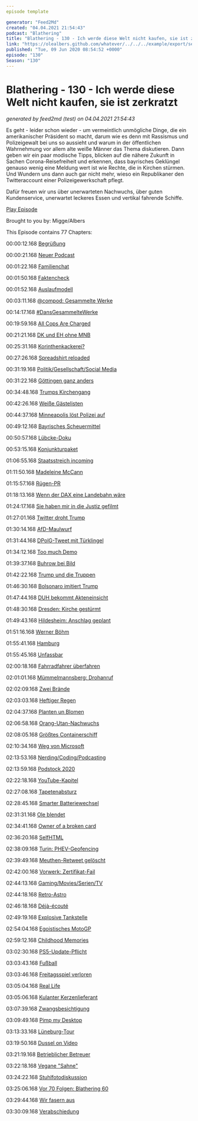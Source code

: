 ```yaml
---
episode template

generator: "Feed2Md"
created: "04.04.2021 21:54:43"
podcast: "Blathering"
title: "Blathering - 130 - Ich werde diese Welt nicht kaufen, sie ist zerkratzt"
link: "https://olealbers.github.com/whatever/../../../example/export/seasons/5/2020/6/Blathering - 130 - Ich werde diese Welt nicht kaufen, sie ist zerkratzt.md"
published: "Tue, 09 Jun 2020 08:54:52 +0000"
episode: "130"
Season: "130"
---
```


# Blathering - 130 - Ich werde diese Welt nicht kaufen, sie ist zerkratzt
_generated by feed2md (test) on 04.04.2021 21:54:43_

Es geht - leider schon wieder - um vermeintlich unmögliche Dinge, die ein amerikanischer Präsident so macht, darum wie es denn mit Rassismus und Polizeigewalt bei uns so aussieht und warum in der öffentlichen Wahrnehmung vor allem alte weiße Männer das Thema diskutieren. Dann geben wir ein paar modische Tipps, blicken auf die nähere Zukunft in Sachen Corona-Reisefreiheit und erkennen, dass bayrisches Geklüngel genauso wenig eine Meldung wert ist wie Rechte, die in Kirchen stürmen. Und Wundern uns dann auch gar nicht mehr, wieso ein Republikaner den Twitteraccount einer Polizeigewerkschaft pflegt.

Dafür freuen wir uns über unerwarteten Nachwuchs, über guten Kundenservice, unerwartet leckeres Essen und vertikal fahrende Schiffe.

[Play Episode](https://www.blathering.de/podlove/file/1258/s/feed/c/mp3/blathering_130.mp3)

Brought to you by: Migge/Albers

This Episode contains 77 Chapters:


00:00:12.168 [Begrüßung]()

00:00:21.168 [Neuer Podcast](https://twitter.com/ploetzlichpirat)

00:01:22.168 [Familienchat](https://en.wikipedia.org/wiki/Gain_(electronics))

00:01:50.168 [Faktencheck]()

00:01:52.168 [Auslaufmodell](https://www.techbook.de/easylife/life-hacks/darum-laufen-batterien-manchmal-aus)

00:03:11.168 [@compod: Gesammelte Werke](https://twitter.com/search?q=(from%3Acompod)%20(%40blathering_pod)%20until%3A2020-06-09%20since%3A2020-06-02&src=typed_query&f=live)

00:14:17.168 [#DansGesammelteWerke](https://twitter.com/search?q=(from%3Aevildanwallace)%20(%40blathering_pod)%20until%3A2020-06-09%20since%3A2020-06-02&src=typed_query&f=live)

00:19:59.168 [All Cops Are Charged](https://minnesota.cbslocal.com/2020/06/03/george-floyd-death-derek-chauvins-murder-charge-upgraded-to-2nd-degree-unintentional-murder-3-other-officers-charged/)

00:21:21.168 [DK und EH ohne MNB](https://twitter.com/tmigge/status/1268264216542302209)

00:25:31.168 [Korinthenkackerei?](https://www.berliner-zeitung.de/kultur-vergnuegen/rezo-zerstoerung-der-presse-ein-faktencheck-li.85853?lid=true)

00:27:26.168 [Spreadshirt reloaded](https://twitter.com/tmigge/status/1269551079865364482)

00:31:19.168 [Politik/Gesellschaft/Social Media]()

00:31:22.168 [Göttingen ganz anders](https://taz.de/Corona-Hotspot-Goettingen/!5690836/)

00:34:48.168 [Trumps Kirchengang](https://threadreaderapp.com/thread/1267765381546029066.html)

00:42:26.168 [Weiße Gästelisten](https://twitter.com/jsprondel/status/1267840994533310465)

00:44:37.168 [Minneapolis löst Polizei auf](https://www.youtube.com/watch?v=Wf4cea5oObY)

00:49:12.168 [Bayrisches Scheuermittel](https://www.rnd.de/politik/andreas-scheuer-munchner-wahlgeschenk-ohne-absprache-D74M6AZKQNAV5GV4LWGXX6AJ3Y.html)

00:50:57.168 [Lübcke-Doku](https://www.daserste.de/information/reportage-dokumentation/dokus/sendung/toedlicher-hass-der-mordfall-walter-luebcke-112.html)

00:53:15.168 [Konjunkturpaket](https://www.zeit.de/gesellschaft/zeitgeschehen/2020-06/koaltionsausschuss-einigt-sich-ueber-konjunkturpaket)

01:06:55.168 [Staatsstreich incoming](https://www.spiegel.de/netzwelt/web/donald-trump-seine-strategien-fuer-den-staatsstreich-kolumne-a-ab1efdca-874c-4af9-9a02-2241be3467c1)

01:11:50.168 [Madeleine McCann](https://de.wikipedia.org/wiki/Vermisstenfall_Madeleine_McCann#Ermittlungen_gegen_Tatverd%C3%A4chtigen_im_Juni_2020)

01:15:57.168 [Rügen-PR](https://www.stern.de/politik/deutschland/der-deutsche-pr-rat-kritisiert-storymachine-9276590.html)

01:18:13.168 [Wenn der DAX eine Landebahn wäre](https://www.spiegel.de/wirtschaft/unternehmen/lufthansa-nicht-mehr-im-dax-gelistet-a-18284d42-1735-4b86-ab35-fc91d698ceb5)

01:24:17.168 [Sie haben mir in die Justiz gefilmt](https://netzpolitik.org/2020/video-berliner-justizbeamter-behindert-zdf-dreh-bei-prozess-gegen-einen-rechtsextremisten/)

01:27:01.168 [Twitter droht Trump](https://www.heise.de/news/Twitter-sperrt-Trump-Video-wegen-Urheberrechtsverletzung-4775443.html)

01:30:14.168 [AfD-Maulwurf](https://taz.de/Ermittlungen-gegen-Berliner-Beamten/!5690788/)

01:31:44.168 [DPolG-Tweet mit Türklingel](https://twitter.com/Storch_i/status/1269336135819571201)

01:34:12.168 [Too much Demo](https://twitter.com/PolizeiHamburg/status/1269251551815782402)

01:39:37.168 [Buhrow bei Bild](https://twitter.com/niggi/status/1268294958701821961)

01:42:22.168 [Trump und die Truppen](https://twitter.com/tmigge/status/1269700308470464513)

01:46:30.168 [Bolsonaro imitiert Trump](https://www.rnd.de/politik/who-brasilien-droht-mit-ruckzug-beitrage-seit-langerem-nicht-gezahlt-LRRSL7FY7P2X2IUBUJWN6JR26M.html)

01:47:44.168 [DUH bekommt Akteneinsicht](https://www.heise.de/news/Abgasbetrug-DUH-erstreitet-Akteneinsicht-im-Verkehrsministerium-4771952.html)

01:48:30.168 [Dresden: Kirche gestürmt](https://www.tag24.de/dresden/pegida-anhaenger-stuermen-in-dresdner-kreuzkirche-und-greifen-frauen-an-1535986)

01:49:43.168 [Hildesheim: Anschlag geplant](https://www.ndr.de/nachrichten/niedersachsen/hannover_weser-leinegebiet/21-Jaehriger-droht-mit-Terror-Anschlag-auf-Muslime,anschlagsdrohung100.html)

01:51:16.168 [Werner Böhm](https://de.wikipedia.org/wiki/Werner_B%C3%B6hm)

01:55:41.168 [Hamburg]()

01:55:45.168 [Unfassbar](https://www.zeit.de/hamburg/2020-06/demonstration-hamburg-anti-rassismus-polizei-festnahmen-minderjaehrige/komplettansicht)

02:00:18.168 [Fahrradfahrer überfahren](https://hamburg1.de/nachrichten/45073/Erneut_toedlicher_Fahrradunfall.html)

02:01:01.168 [Mümmelmannsberg: Drohanruf](https://hamburg1.de/nachrichten/45122/Drohanruf_Polizei_raeumt_Schule.html)

02:02:09.168 [Zwei Brände](https://www.spiegel.de/panorama/hamburg-brand-auf-ehemaligem-brauerei-gelaende-ausgebrochen-a-3cebee4f-556f-4d53-b7e4-32cb931569be)

02:03:03.168 [Heftiger Regen](https://hamburg1.de/nachrichten/45106/Ueberschwemmungen_nach_Gewitter.html)

02:04:37.168 [Planten un Blomen](https://www.ndr.de/geschichte/schauplaetze/Vor-85-Jahren-NS-Regime-eroeffnet-Planten-un-Blomen,plantenunblomen198.html)

02:06:58.168 [Orang-Utan-Nachwuchs](https://hamburg1.de/nachrichten/45116/Orang_Utan_Nachwuchs_im_Tierpark.html)

02:08:05.168 [Größtes Containerschiff](https://hamburg1.de/nachrichten/45137/Groesstes_Containerschiff_der_Welt_eingetroffen.html)

02:10:34.168 [Weg von Microsoft](https://www.golem.de/news/digitale-souveraenitaet-hamburg-will-weg-von-microsoft-produkten-2006-148843.html)

02:13:53.168 [Nerding/Coding/Podcasting]()

02:13:59.168 [Podstock 2020](https://podcast.podstock.de/2020/06/07/podstock-2020-ps014-remote-podstock/)

02:22:18.168 [YouTube-Kapitel](https://twitter.com/auphonic/status/1267777366966833152)

02:27:08.168 [Tapetenabsturz](https://petapixel.com/2020/06/03/if-you-set-this-photo-as-your-wallpaper-it-can-brick-your-android-phone/)

02:28:45.168 [Smarter Batteriewechsel](https://twitter.com/stammtischphilo/status/1267868633109315587)

02:31:31.168 [Ole blendet](https://twitter.com/stammtischphilo/status/1268127942049181701)

02:34:41.168 [Owner of a broken card](https://twitter.com/stammtischphilo/status/1268507989989888000)

02:36:20.168 [SelfHTML](https://wiki.selfhtml.org/)

02:38:09.168 [Turin: PHEV-Geofencing](https://www.golem.de/news/fiat-chrysler-geofencing-zwingt-plugin-hybride-in-den-elektromodus-2006-148889.html)

02:39:49.168 [Meuthen-Retweet gelöscht](https://twitter.com/extra3)

02:42:00.168 [Vorwerk: Zertifikat-Fail](https://www.golem.de/news/vorwerk-cloudprobleme-lassen-staubsaugerroboter-streiken-2006-148890.html)

02:44:13.168 [Gaming/Movies/Serien/TV]()

02:44:18.168 [Retro-Astro](https://twitter.com/stammtischphilo/status/1268676699388104705)

02:46:18.168 [Déjà-écouté](https://twitter.com/stammtischphilo/status/1268960216084819972)

02:49:19.168 [Explosive Tankstelle](https://twitter.com/stammtischphilo/status/1269031954688638977)

02:54:04.168 [Egoistisches MotoGP](https://milestone.it/)

02:59:12.168 [Childhood Memories](https://twitter.com/stammtischphilo/status/1269580000057065472)

03:02:30.168 [PS5-Update-Pflicht](https://www.golem.de/news/sony-the-last-of-us-2-wird-ps5-kompatibel-2006-148858.html)

03:03:43.168 [Fußball]()

03:03:46.168 [Freitagsspiel verloren](https://www.fcstpauli.com/news/die-stimmen-nach-dem-spiel-beim-vfl-bochum-1920/)

03:05:04.168 [Real Life]()

03:05:06.168 [Kulanter Kerzenlieferant](https://twitter.com/tmigge/status/1259717496418033665)

03:07:39.168 [Zwangsbesichtigung](https://twitter.com/stammtischphilo/status/1267822818428776448)

03:09:49.168 [Pimp my Desktop](https://twitter.com/tmigge/status/1269330716220895234)

03:13:33.168 [Lüneburg-Tour](https://twitter.com/tmigge/status/1269011109006229504)

03:19:50.168 [Dussel on Video](https://twitter.com/stammtischphilo/status/1268494669459132416)

03:21:19.168 [Betrieblicher Betreuer](https://twitter.com/stammtischphilo/status/1267797594975207426)

03:22:18.168 [Vegane "Sahne"](https://twitter.com/tmigge/status/1267828226933444611)

03:24:22.168 [Stuhlfotodiskussion](https://www.instagram.com/p/CA8LD57qv3Y/)

03:25:06.168 [Vor 70 Folgen: Blathering 60](https://www.blathering.de/2018/10/blathering-060-aufforstung/)

03:29:44.168 [Wir fasern aus]()

03:30:09.168 [Verabschiedung]()


